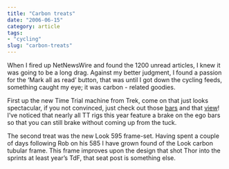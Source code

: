 ```yaml
---
title: "Carbon treats"
date: "2006-06-15"
category: article
tags:
- "cycling"
slug: "carbon-treats"
---
```


When I fired up NetNewsWire and found the 1200 unread articles, I knew it was going to be a long drag. Against my better judgment, I found a passion for the ‘Mark all as read’ button, that was until I got down the cycling feeds, something caught my eye; it was carbon - related goodies.

 <!-- [![Photo sharing][image-1]][1] -->
First up the new Time Trial machine from Trek, come on that just looks spectacular, if you not convinced, just check out those [bars](https://static.flickr.com/71/167628835_f80b8c665f.jpg) and that [view](https://static.flickr.com/73/167628803_c35382db19.jpg)! I’ve noticed that nearly all TT rigs this year feature a brake on the ego bars so that you can still brake without coming up from the tuck.

 <!-- [![Photo sharing][image-2]][4] -->
The second treat was the new Look 595 frame-set. Having spent a couple of days following Rob on his 585 I have grown found of the Look carbon tubular frame. This frame improves upon the design that shot Thor into the sprints at least year’s TdF, that seat post is something else.
